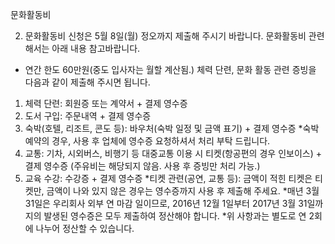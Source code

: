 문화활동비

2. 문화활동비 신청은 5월 8일(월) 정오까지 제출해 주시기 바랍니다.
문화활동비 관련해서는 아래 내용 참고바랍니다.
- 연간 한도 60만원(중도 입사자는 월할 계산됨.)
체력 단련, 문화 활동 관련 증빙을 다음과 같이 제출해 주시면 됩니다.
1) 체력 단련: 회원증 또는 계약서 + 결제 영수증
2) 도서 구입: 주문내역 + 결제 영수증
3) 숙박(호텔, 리조트, 콘도 등): 바우처(숙박 일정 및 금액 표기) + 결제 영수증
*숙박 예약의 경우, 사용 후 업체에 영수증 요청하셔서 처리 부탁 드립니다.
4) 교통: 기차, 시외버스, 비행기 등 대중교통 이용 시 티켓(항공편의 경우 인보이스) + 결제 영수증
          (주유비는 해당되지 않음. 사용 후 증빙만 처리 가능.)
5) 교육 수강: 수강증 + 결제 영수증
*티켓 관련(공연, 교통 등): 금액이 적힌 티켓은 티켓만, 금액이 나와 있지 않은 경우는 영수증까지 사용 후 제출해 주세요.
*매년 3월 31일은 우리회사 외부 연 마감 일이므로, 2016년 12월 1일부터 2017년 3월 31일까지의 발생된 영수증은 모두 제출하여 정산해야 합니다.
*위 사항과는 별도로 연 2회에 나누어 정산할 수 있습니다.
